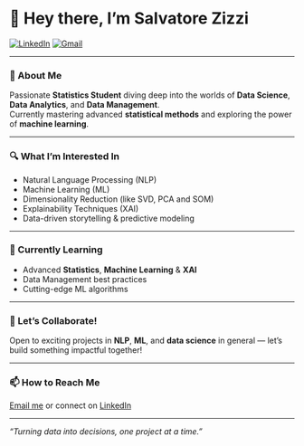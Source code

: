 # 👋 Hey there, I’m **Salvatore Zizzi**

[![LinkedIn](https://img.shields.io/badge/LinkedIn-Salvatore%20Zizzi-blue?style=for-the-badge&logo=linkedin)](https://www.linkedin.com/in/salvatore-zizzi-242151107/) 
[![Gmail](https://img.shields.io/badge/Email-salvo.zizzi%40gmail.com-D14836?style=for-the-badge&logo=gmail&logoColor=white)](mailto:salvo.zizzi@gmail.com)

---

### 🚀 About Me  
Passionate **Statistics Student** diving deep into the worlds of **Data Science**, **Data Analytics**, and **Data Management**.  
Currently mastering advanced **statistical methods** and exploring the power of **machine learning**.

---

### 🔍 What I’m Interested In  
- Natural Language Processing (NLP)  
- Machine Learning (ML)
- Dimensionality Reduction (like SVD, PCA and SOM)
- Explainability Techniques (XAI)
- Data-driven storytelling & predictive modeling  

---

### 🌱 Currently Learning  
- Advanced **Statistics**, **Machine Learning** & **XAI**
- Data Management best practices  
- Cutting-edge ML algorithms  

---

### 🤝 Let’s Collaborate!  
Open to exciting projects in **NLP**, **ML**, and **data science** in general — let’s build something impactful together!

---

### 📫 How to Reach Me  
[Email me](mailto:salvo.zizzi@gmail.com) or connect on [LinkedIn](https://www.linkedin.com/in/salvatore-zizzi-242151107/)

---

*“Turning data into decisions, one project at a time.”*  

